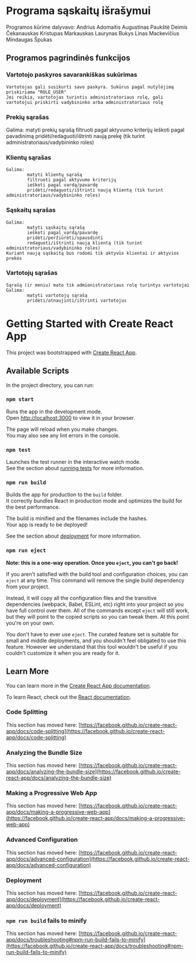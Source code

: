 # Programa sąskaitų išrašymui
Programos kūrime dalyvavo:
    Andrius Adomaitis
    Augustinas Paukštė
    Deimis Čekanauskas
    Kristupas Markauskas
    Laurynas Bukys
    Linas Mackevičius
    Mindaugas Špukas

## Programos pagrindinės funkcijos

### Vartotojo paskyros savarankiškas sukūrimas
    Vartotojas gali susikurti savo paskyra. Sukūrus pagal nutylėjimą priskiriama "ROLE_USER"
    Jei reikia, vartotojas turintis administratoriaus rolę, gali vartotojui priskirti vadybininko arba administratoriaus rolę 

### Prekių sąrašas
   Galima: 
            matyti prekių sąrašą
            filtruoti pagal aktyvumo kriterijų
            ieškoti pagal pavadinimą
            pridėti/redaguoti/ištrinti naują prekę (tik turint administratoriaus/vadybininko roles)

### Klientų sąrašas
    Galima:
            matyti klientų sąrašą
            filtruoti pagal aktyvumo kriterijų
            ieškoti pagal vardą/pavardę
            pridėti/redaguoti/ištrinti naują klientą (tik turint administratoriaus/vadybininko roles)

### Sąskaitų sąrašas
    Galima:
            matyti sąskaitų sąrašą
            ieškoti pagal vardą/pavardę
            pridėti/peržiūrėti/spausdinti
            redaguoti/ištrinti naują klientą (tik turint administratoriaus/vadybininko roles)
    Kuriant naują sąskaitą bus rodomi tik aktyvūs klientai ir aktyvios prekės

### Vartotojų sąrašas
    Sąrašą (ir meniu) mato tik admionistratoriaus rolę turintys vartotojai
    Galima:
            matyti vartotojų sąrašą
            pridėti/atnaujinti/ištrinti vartotojus

# Getting Started with Create React App

This project was bootstrapped with [Create React App](https://github.com/facebook/create-react-app).

## Available Scripts

In the project directory, you can run:

### `npm start`

Runs the app in the development mode.\
Open [http://localhost:3000](http://localhost:3000) to view it in your browser.

The page will reload when you make changes.\
You may also see any lint errors in the console.

### `npm test`

Launches the test runner in the interactive watch mode.\
See the section about [running tests](https://facebook.github.io/create-react-app/docs/running-tests) for more information.

### `npm run build`

Builds the app for production to the `build` folder.\
It correctly bundles React in production mode and optimizes the build for the best performance.

The build is minified and the filenames include the hashes.\
Your app is ready to be deployed!

See the section about [deployment](https://facebook.github.io/create-react-app/docs/deployment) for more information.

### `npm run eject`

**Note: this is a one-way operation. Once you `eject`, you can't go back!**

If you aren't satisfied with the build tool and configuration choices, you can `eject` at any time. This command will remove the single build dependency from your project.

Instead, it will copy all the configuration files and the transitive dependencies (webpack, Babel, ESLint, etc) right into your project so you have full control over them. All of the commands except `eject` will still work, but they will point to the copied scripts so you can tweak them. At this point you're on your own.

You don't have to ever use `eject`. The curated feature set is suitable for small and middle deployments, and you shouldn't feel obligated to use this feature. However we understand that this tool wouldn't be useful if you couldn't customize it when you are ready for it.

## Learn More

You can learn more in the [Create React App documentation](https://facebook.github.io/create-react-app/docs/getting-started).

To learn React, check out the [React documentation](https://reactjs.org/).

### Code Splitting

This section has moved here: [https://facebook.github.io/create-react-app/docs/code-splitting](https://facebook.github.io/create-react-app/docs/code-splitting)

### Analyzing the Bundle Size

This section has moved here: [https://facebook.github.io/create-react-app/docs/analyzing-the-bundle-size](https://facebook.github.io/create-react-app/docs/analyzing-the-bundle-size)

### Making a Progressive Web App

This section has moved here: [https://facebook.github.io/create-react-app/docs/making-a-progressive-web-app](https://facebook.github.io/create-react-app/docs/making-a-progressive-web-app)

### Advanced Configuration

This section has moved here: [https://facebook.github.io/create-react-app/docs/advanced-configuration](https://facebook.github.io/create-react-app/docs/advanced-configuration)

### Deployment

This section has moved here: [https://facebook.github.io/create-react-app/docs/deployment](https://facebook.github.io/create-react-app/docs/deployment)

### `npm run build` fails to minify

This section has moved here: [https://facebook.github.io/create-react-app/docs/troubleshooting#npm-run-build-fails-to-minify](https://facebook.github.io/create-react-app/docs/troubleshooting#npm-run-build-fails-to-minify)
